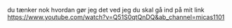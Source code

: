 du tænker nok hvordan gør jeg det ved jeg du skal gå ind på mit link https://www.youtube.com/watch?v=Q51S0qtQnDQ&ab_channel=micas1101
